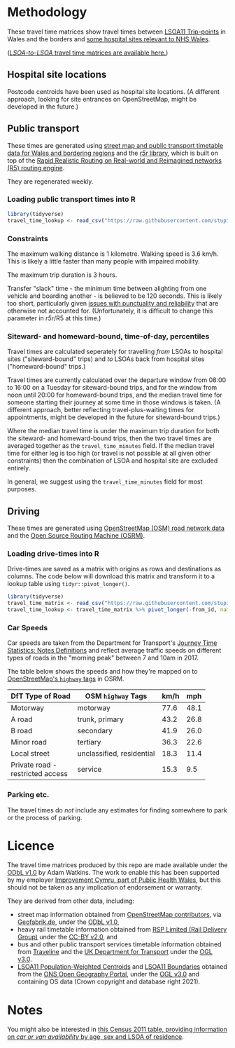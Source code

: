 
# Methodology
These travel time matrices show travel times between [LSOA11 Trip-points](https://github.com/stupidpupil/wales_lsoa_trip_points) in Wales and the borders and [some hospital sites relevant to NHS Wales](https://github.com/stupidpupil/r_nhs_wales_orgs_and_sites/blob/main/data-raw/nhs_wales_sites.csv).

([_LSOA-to-LSOA_ travel time matrices are available here.](https://stupidpupil.github.io/lsoa_travel_time_viewer/))

## Hospital site locations

Postcode centroids have been used as hospital site locations. (A different approach, looking for site entrances on OpenStreetMap, might be developed in the future.)

## Public transport

These times are generated using [street map and public transport timetable data for Wales and bordering regions](https://stupidpupil.github.io/wales_ish_otp_graph/)
and the [*r5r* library](https://ipeagit.github.io/r5r/), which is built on top of the 
[Rapid Realistic Routing on Real-world and Reimagined networks (R5) routing engine](https://github.com/conveyal/r5).

They are regenerated weekly.

### Loading public transport times into R

```R
library(tidyverse)
travel_time_lookup <- read_csv("https://raw.githubusercontent.com/stupidpupil/nhs_wales_travel_time_matrices/matrix-releases/Tue0800_Tue1200_public_p50.csv", comment="#")
```

### Constraints

The maximum walking distance is 1 kilometre. Walking speed is 3.6 km/h. This is likely a little faster than many people with impaired mobility.

The maximum trip duration is 3 hours. 

Transfer "slack" time - the minimum time between alighting from one vehicle and boarding another - is believed to be 120 seconds. This is likely too short, particularly given [issues with punctuality and reliability](https://gov.wales/sites/default/files/consultations/2020-11/supporting-information-transport-data-and-trends.pdf#page=23) that are otherwise not accounted for. (Unfortunately, it is difficult to change this parameter in *r5r*/R5 at this time.)

### Siteward- and homeward-bound, time-of-day, percentiles
Travel times are calculated seperately for travelling _from_ LSOAs to hospital sites ("siteward-bound" trips) and _to_ LSOAs back from hospital sites ("homeward-bound" trips.)

Travel times are currently calculated over the departure window from 08:00 to 16:00 on a Tuesday for siteward-bound trips, and for the window from noon until 20:00 for homeward-bound trips, and the median travel time for someone starting their journey at some time in those windows is taken. (A different approach, better reflecting travel-plus-waiting times for appointments, might be developed in the future for siteward-bound trips.)

Where the median travel time is under the maximum trip duration for both the siteward- and homeward-bound trips, then the two travel times are averaged together as the `travel_time_minutes` field. If the median travel time for either leg is too high (or travel is not possible at all given other constraints) then the combination of LSOA and hospital site are excluded entirely.

In general, we suggest using the `travel_time_minutes` field for most purposes.

## Driving

These times are generated using [OpenStreetMap (OSM) road network data](https://www.openstreetmap.org/) and the [Open Source Routing Machine (OSRM)](https://github.com/Project-OSRM/osrm-backend).

### Loading drive-times into R

Drive-times are saved as a matrix with origins as rows and destinations as columns. The code below will download this matrix and transform it to a lookup table using `tidyr::pivot_longer()`.

```R
library(tidyverse)
travel_time_matrix <- read_csv("https://raw.githubusercontent.com/stupidpupil/nhs_wales_travel_time_matrices/matrix-releases/arrive_by_0900_driving.csv", comment="#")
travel_time_lookup <- travel_time_matrix %>% pivot_longer(-from_id, names_to='to_id', values_to='travel_time_minutes')
```

### Car Speeds
Car speeds are taken from the Department for Transport's 
[Journey Time Statistics: Notes Definitions](https://assets.publishing.service.gov.uk/government/uploads/system/uploads/attachment_data/file/853603/notes-and-definitions.pdf#page=6)
and reflect average traffic speeds on different types of roads in the "morning peak" between 7 and 10am in 2017.

The table below shows the speeds and how they're mapped on to [OpenStreetMap's `highway` tags](https://wiki.openstreetmap.org/wiki/Roads_in_the_United_Kingdom) in OSRM.

| DfT Type of Road                    | OSM `highway` Tags        | km/h | mph  |
|-------------------------------------|---------------------------|------|------|
| Motorway                            | motorway                  | 77.6 | 48.1 |
| A road                              | trunk, primary            | 43.2 | 26.8 |
| B road                              | secondary                 | 41.9 | 26.0 |
| Minor road                          | tertiary                  | 36.3 | 22.6 |
| Local street                        | unclassified, residential | 18.3 | 11.4 |
| Private road -<br>restricted access | service                   | 15.3 | 9.5  |

### Parking etc.
The travel times do _not_ include any estimates for finding somewhere to park or the process of parking.

# Licence

The travel time matrices produced by this repo are made available under the [ODbL v1.0](https://opendatacommons.org/licenses/odbl/1-0/) by Adam Watkins. The work to enable this has been supported by my employer [Improvement Cymru, part of Public Health Wales](https://phw.nhs.wales/services-and-teams/improvement-cymru/), but this should not be taken as any implication of endorsement or warranty.

They are derived from other data, including:
- street map information obtained from [OpenStreetMap contributors](https://www.openstreetmap.org/copyright), via [Geofabrik.de](https://download.geofabrik.de/europe/great-britain.html), under the [ODbL v1.0](https://opendatacommons.org/licenses/odbl/1-0/),
- heavy rail timetable information obtained from [RSP Limited (Rail Delivery Group)](http://data.atoc.org/) under the [CC-BY v2.0](https://creativecommons.org/licenses/by/2.0/uk/legalcode), and
- bus and other public transport services timetable information obtained from [Traveline](https://www.travelinedata.org.uk/traveline-open-data/traveline-national-dataset/) and the [UK Department for Transport](https://data.bus-data.dft.gov.uk/) under the [OGL v3.0](https://www.nationalarchives.gov.uk/doc/open-government-licence/version/3/).
- [LSOA11 Population-Weighted Centroids](https://geoportal.statistics.gov.uk/datasets/ons::lower-layer-super-output-areas-december-2011-population-weighted-centroids/about) and [LSOA11 Boundaries](https://geoportal.statistics.gov.uk/datasets/ons::lower-layer-super-output-areas-december-2011-boundaries-super-generalised-clipped-bsc-ew-v3/about) obtained from the [ONS Open Geography Portal](https://geoportal.statistics.gov.uk/), under the [OGL v3.0](https://www.ons.gov.uk/methodology/geography/licences) and containing OS data (Crown copyright and database right 2021).

# Notes

You might also be interested in [this Census 2011 table, providing information on *car or van availability* by age, sex and LSOA of residence](https://www.nomisweb.co.uk/census/2011/lc4109ew).
